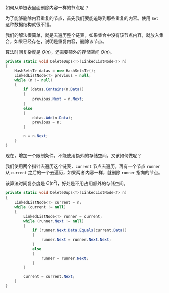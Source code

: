 如何从单链表里面删除内容一样的节点呢？

为了能够删除内容重复的节点，首先我们要能追踪到那些重复的内容。使用 `Set` 这种数据结构就很不错。

我们的解法很简单，就是去遍历整个链表，如果集合中没有该节点内容，就放入集合，如果已经存在，说明是重复内容，删除该节点。

算法时间复杂度是 $O(n)$，还需要额外的存储空间 $O(n)$。
``` csharp
private static void DeleteDups<T>(LinkedListNode<T> n)
{
    HashSet<T> datas = new HashSet<T>();
    LinkedListNode<T> previous = null;
    while (n != null)
    {
        if (datas.Contains(n.Data))
        {
            previous.Next = n.Next;
        }
        else
        {
            datas.Add(n.Data);
            previous = n;
        }

        n = n.Next;
    }
}
```

现在，增加一个限制条件，不能使用额外的存储空间。又该如何做呢？

我们使用两个指针去遍历这个链表，`current` 节点去遍历，再有一个节点 `runner` 从 `current` 之后的一个去遍历，如果两者内容一样，就删除 `runner` 指向的节点。

该算法时间复杂度是 $O(n^2)$，好处是不用占用额外的存储空间。  
``` csharp
private static void DeleteDups<T>(LinkedListNode<T> n)
{
    LinkedListNode<T> current = n;
    while (current != null)
    {
        LinkedListNode<T> runner = current;
        while (runner.Next != null)
        {
            if (runner.Next.Data.Equals(current.Data))
            {
                runner.Next = runner.Next.Next;
            }
            else
            {
                runner = runner.Next;
            }
        }

        current = current.Next;
    }
}
```

